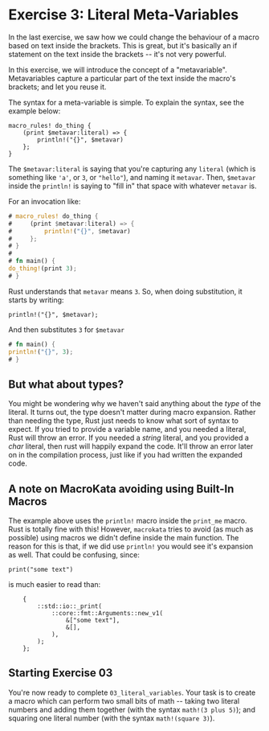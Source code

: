 # Exercise 3: Literal Meta-Variables

In the last exercise, we saw how we could change the behaviour of
a macro based on text inside the brackets. This is great, but it's
basically an if statement on the text inside the brackets -- it's not
very powerful.

In this exercise, we will introduce the concept of a "metavariable".
Metavariables capture a particular part of the text inside the macro's
brackets; and let you reuse it.

The syntax for a meta-variable is simple. To explain the syntax, see the
example below:

```rust,ignore
macro_rules! do_thing {
    (print $metavar:literal) => {
        println!("{}", $metavar)
    };
}
```

The `$metavar:literal` is saying that you're capturing any `literal`
(which is something like `'a'`, or `3`, or `"hello"`), and naming it
`metavar`. Then, `$metavar` inside the `println!` is saying to "fill in"
that space with whatever `metavar` is.

For an invocation like:

```rust
# macro_rules! do_thing {
#     (print $metavar:literal) => {
#         println!("{}", $metavar)
#     };
# }
# 
# fn main() {
do_thing!(print 3);
# }
```

Rust understands that `metavar` means `3`. So, when doing substitution,
it starts by writing:

```rust,ignore
println!("{}", $metavar);
```

And then substitutes `3` for `$metavar`

``` rust
# fn main() {
println!("{}", 3);
# }
```

## But what about types?

You might be wondering why we haven't said anything about the *type* of the
literal. It turns out, the type doesn't matter during macro expansion. Rather
than needing the type, Rust just needs to know what sort of syntax to expect. If
you tried to provide a variable name, and you needed a literal, Rust will throw
an error. If you needed a *string* literal, and you provided a *char* literal,
then rust will happily expand the code. It'll throw an error later on in the
compilation process, just like if you had written the expanded code.


## A note on MacroKata avoiding using Built-In Macros

The example above uses the `println!` macro inside the `print_me`
macro. Rust is totally fine with this! However, `macrokata` tries 
to avoid (as much as possible) using macros we didn't define inside
the main function. The reason for this is that, if we did use `println!`
you would see it's expansion as well. That could be confusing, since:

```rust,ignore
print("some text")
```

is much easier to read than:

```rust,ignore
    {
        ::std::io::_print(
            ::core::fmt::Arguments::new_v1(
                &["some text"],
                &[],
            ),
        );
    };

```

## Starting Exercise 03

You're now ready to complete `03_literal_variables`.
Your task is to create a macro which can perform two small bits of math --
taking two literal numbers and adding them together (with the syntax `math!(3 plus 5)`);
and squaring one literal number (with the syntax `math!(square 3)`).
